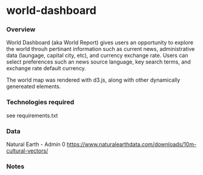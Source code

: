 # world-dashboard

### Overview
World Dashboard (aka World Report) gives users an opportunity to explore the world throuh pertinant information 
such as current news, administrative data (laungage, capital city, etc), and currency exchange rate. Users can 
select preferences such an news source language, key search terms, and exchange rate default currency. 

The world map was rendered with d3.js, along with other dynamically genereated elements. 


### Technologies required
see requirements.txt


### Data
Natural Earth - Admin 0 
https://www.naturalearthdata.com/downloads/10m-cultural-vectors/


### Notes
